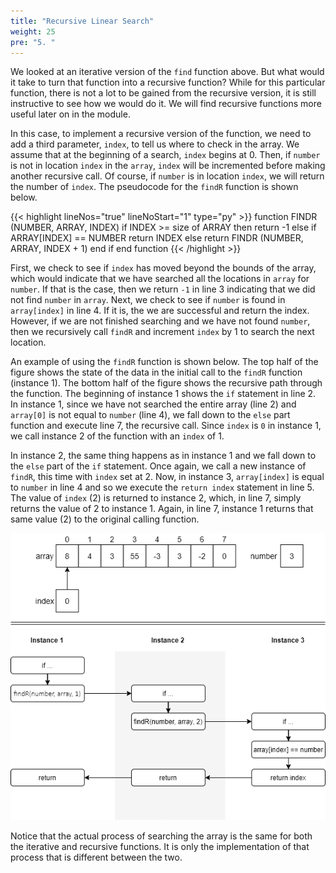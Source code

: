 ```yaml
---
title: "Recursive Linear Search"
weight: 25
pre: "5. "
---
```


We looked at an iterative version of the `find` function above. But what would it take to turn that function into a recursive function? While for this particular function, there is not a lot to be gained from the recursive version, it is still instructive to see how we would do it. We will find recursive functions more useful later on in the module.

In this case, to implement a recursive version of the function, we need to add a third parameter, `index`, to tell us where to check in the array. We assume that at the beginning of a search, `index` begins at 0. Then, if `number` is not in location `index` in the `array`, `index` will be incremented before making another recursive call. Of course, if `number` is in location `index`, we will return the number of `index`. The pseudocode for the `findR` function is shown below.

{{< highlight lineNos="true" lineNoStart="1" type="py" >}}
function FINDR (NUMBER, ARRAY, INDEX)
    if INDEX >= size of ARRAY then
        return -1
    else if ARRAY[INDEX] == NUMBER
        return INDEX
    else
        return FINDR (NUMBER, ARRAY, INDEX + 1)
    end if
end function
{{< /highlight >}}

First, we check to see if `index` has moved beyond the bounds of the array, which would indicate that we have searched all the locations in `array` for `number`. If that is the case, then we return `-1` in line 3 indicating that we did not find `number` in `array`. Next, we check to see if `number` is found in `array[index]` in line 4. If it is, the we are successful and return the index. However, if we are not finished searching and we have not found `number`, then we recursively call `findR` and increment `index` by 1 to search the next location.

An example of using the `findR` function is shown below. The top half of the figure shows the state of the data in the initial call to the `findR` function (instance 1). The bottom half of the figure shows the recursive path through the function. The beginning of instance 1 shows the `if` statement in line 2. In instance 1, since we have not searched the entire array (line 2) and `array[0]` is not equal to `number` (line 4), we fall down to the `else` part function and execute line 7, the recursive call. Since `index` is `0` in instance 1, we call instance 2 of the function with an `index` of 1.

In instance 2, the same thing happens as in instance 1 and we fall down to the `else` part of the `if` statement. Once again, we call a new instance of `findR`, this time with `index` set at 2. Now, in instance 3, `array[index]` is equal to `number` in line 4 and so we execute the `return index` statement in line 5.  The value of `index` (2) is returned to instance 2, which, in line 7, simply returns the value of 2 to instance 1. Again, in line 7, instance 1 returns that same value (2) to the original calling function. 
 
![Recursive Linear Search](/images/7/7.5.recursivelinear.png)
 
Notice that the actual process of searching the array is the same for both the iterative and recursive functions. It is only the implementation of that process that is different between the two.
